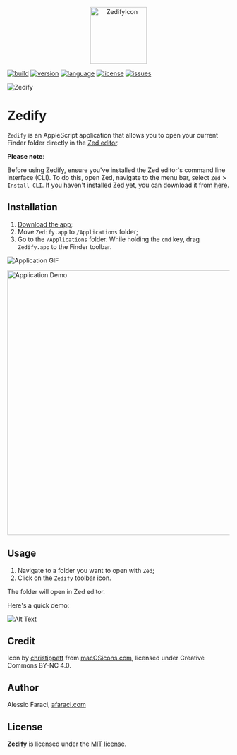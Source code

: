 <p align="center">
    <img title="ZedifyIcon" alt="ZedifyIcon" src="https://res.cloudinary.com/dkytv4nwx/image/upload/v1710966741/Zedify_pcer6n.png" width="128">
</p>

[![build](https://img.shields.io/badge/build-passing-brightgreen)](https://img.shields.io/badge/build-passing-brightgreen)
[![version](https://img.shields.io/badge/version-v1.0-brightgreen)](https://github.com/alefaraci/Zedify/releases/tag/devs)
[![language](https://img.shields.io/badge/language-AppleScript-blue)](https://developer.apple.com/library/archive/documentation/AppleScript/Conceptual/AppleScriptLangGuide/introduction/ASLR_intro.html)
[![license](https://img.shields.io/badge/license-MIT-brightgreen.svg)](https://github.com/alefaraci/Zedify/blob/main/LICENSE)
[![issues](https://img.shields.io/badge/issues-0-red)](https://github.com/alefaraci/Zedify/issues)

<img title="Zedify" alt="Zedify" src="https://res.cloudinary.com/dkytv4nwx/image/upload/v1710969681/screen_qiuhyr.png">

# Zedify

`Zedify` is an AppleScript application that allows you to open your current Finder folder directly in the [Zed editor](https://github.com/zed-industries/zed).

**Please note**:

Before using Zedify, ensure you've installed the Zed editor's command line interface (CLI). To do this, open Zed, navigate to the menu bar, select `Zed` > `Install CLI`. If you haven't installed Zed yet, you can download it from [here](https://zed.dev).

## Installation

1. [Download the app]();
2. Move `Zedify.app` to `/Applications` folder;
3. Go to the `/Applications` folder. While holding the `cmd` key, drag `Zedify.app` to the Finder toolbar.

![Application GIF](https://res.cloudinary.com/dkytv4nwx/image/upload/v1710971123/application_zpqzrr.gif "Application Demo")

<img src="https://res.cloudinary.com/dkytv4nwx/image/upload/v1710971123/application_zpqzrr.gif" alt="Application Demo" title="Application Demo" width="600">

## Usage

1. Navigate to a folder you want to open with `Zed`;
2. Click on the `Zedify` toolbar icon.

The folder will open in Zed editor.

Here's a quick demo:

![Alt Text](https://res.cloudinary.com/dkytv4nwx/image/upload/v1710969822/opening_f3cedj.gif)

## Credit

Icon by [christippett](https://macosicons.com/#/u/christippett) from [macOSicons.com](https://macosicons.com), licensed under Creative Commons BY-NC 4.0.

## Author

Alessio Faraci, [afaraci.com](https://afaraci.com)

## License

**Zedify** is licensed under the [MIT license](https://github.com/alefaraci/Zedify/blob/main/LICENSE.md).

